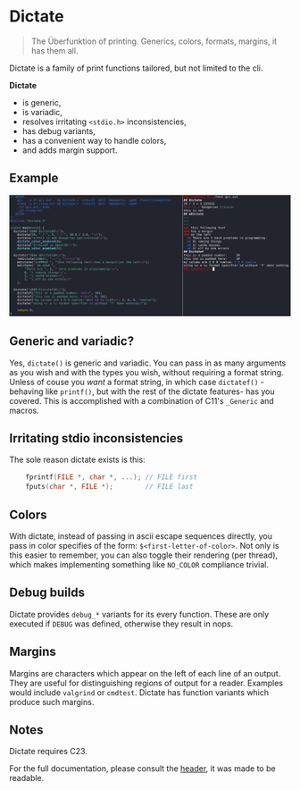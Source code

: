 # Dictate
> The Überfunktion of printing. Generics, colors, formats, margins, it has them all.

Dictate is a family of print functions tailored,
but not limited to the cli.

**Dictate**
- is generic,
- is variadic,
- resolves irritating `<stdio.h>` inconsistencies,
- has debug variants,
- has a convenient way to handle colors,
- and adds margin support.

## Example
![documentation/example.png](documentation/example.png)

## Generic and variadic?
Yes, `dictate()` is generic and variadic.
You can pass in as many arguments as you wish and with the types you wish,
without requiring a format string.
Unless of couse you *want* a format string,
in which case `dictatef()`
-behaving like `printf()`, but with the rest of the dictate features-
has you covered.
This is accomplished with a combination of C11's `_Generic` and macros.

## Irritating stdio inconsistencies
The sole reason dictate exists is this:
```C
    fprintf(FILE *, char *, ...); // FILE first
    fputs(char *, FILE *);        // FILE last
```

## Colors
With dictate,
instead of passing in ascii escape sequences directly,
you pass in color specifies of the form: `$<first-letter-of-color>`.
Not only is this easier to remember,
you can also toggle their rendering (per thread),
which makes implementing something like `NO_COLOR` compliance trivial.

## Debug builds
Dictate provides `debug_*` variants for its every function.
These are only executed if `DEBUG` was defined,
otherwise they result in nops.

## Margins
Margins are characters which appear on the left of each line of an output.
They are useful for distinguishing regions of output for a reader.
Examples would include `valgrind` or `cmdtest`.
Dictate has function variants which produce such margins.

## Notes
Dictate requires C23.

For the full documentation,
please consult the [header](dictate.h),
it was made to be readable.
